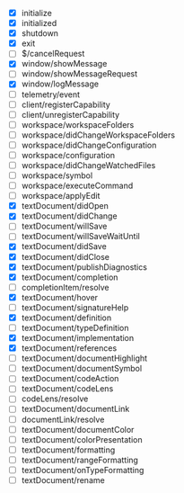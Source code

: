 - [x] initialize
- [x] initialized
- [x] shutdown
- [x] exit
- [ ] $/cancelRequest
- [x] window/showMessage
- [ ] window/showMessageRequest
- [x] window/logMessage
- [ ] telemetry/event
- [ ] client/registerCapability
- [ ] client/unregisterCapability
- [ ] workspace/workspaceFolders
- [ ] workspace/didChangeWorkspaceFolders
- [ ] workspace/didChangeConfiguration
- [ ] workspace/configuration
- [ ] workspace/didChangeWatchedFiles
- [ ] workspace/symbol
- [ ] workspace/executeCommand
- [ ] workspace/applyEdit
- [x] textDocument/didOpen
- [x] textDocument/didChange
- [ ] textDocument/willSave
- [ ] textDocument/willSaveWaitUntil
- [x] textDocument/didSave
- [x] textDocument/didClose
- [x] textDocument/publishDiagnostics
- [x] textDocument/completion
- [ ] completionItem/resolve
- [x] textDocument/hover
- [ ] textDocument/signatureHelp
- [x] textDocument/definition
- [ ] textDocument/typeDefinition
- [x] textDocument/implementation
- [x] textDocument/references
- [ ] textDocument/documentHighlight
- [ ] textDocument/documentSymbol
- [ ] textDocument/codeAction
- [ ] textDocument/codeLens
- [ ] codeLens/resolve
- [ ] textDocument/documentLink
- [ ] documentLink/resolve
- [ ] textDocument/documentColor
- [ ] textDocument/colorPresentation
- [ ] textDocument/formatting
- [ ] textDocument/rangeFormatting
- [ ] textDocument/onTypeFormatting
- [ ] textDocument/rename
